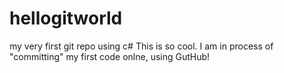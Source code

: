 hellogitworld
=============

my very first git repo using c#
This is so cool. I am in process of "committing" my first code onlne, using GutHub!
